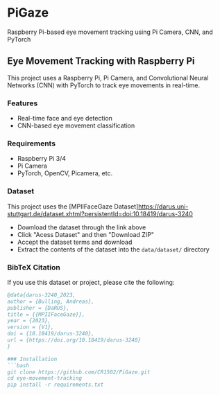 # PiGaze
Raspberry Pi-based eye movement tracking using Pi Camera, CNN, and PyTorch
## Eye Movement Tracking with Raspberry Pi

This project uses a Raspberry Pi, Pi Camera, and Convolutional Neural Networks (CNN) with PyTorch to track eye movements in real-time.

### Features
- Real-time face and eye detection
- CNN-based eye movement classification

### Requirements
- Raspberry Pi 3/4
- Pi Camera
- PyTorch, OpenCV, Picamera, etc.

### Dataset

This project uses the [MPIIFaceGaze Dataset]https://darus.uni-stuttgart.de/dataset.xhtml?persistentId=doi:10.18419/darus-3240

- Download the dataset through the link above
- Click "Acess Dataset" and then "Download ZIP"
- Accept the dataset terms and download
- Extract the contents of the dataset into the `data/dataset/` directory  

### BibTeX Citation
If you use this dataset or project, please cite the following:

```bibtex
@data{darus-3240_2023,
author = {Bulling, Andreas},
publisher = {DaRUS},
title = {{MPIIFaceGaze}},
year = {2023},
version = {V1},
doi = {10.18419/darus-3240},
url = {https://doi.org/10.18419/darus-3240}
}

### Installation
```bash
git clone https://github.com/CR1502/PiGaze.git
cd eye-movement-tracking
pip install -r requirements.txt
